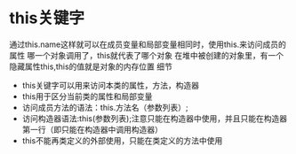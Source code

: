 ﻿# this关键字
通过this.name这样就可以在成员变量和局部变量相同时，使用this.来访问成员的属性
哪一个对象调用了，this就代表了哪个对象
在堆中被创建的对象里，有一个隐藏属性this,this的值就是对象的内存位置
细节
- this关键字可以用来访问本类的属性，方法，构造器
- this用于区分当前类的属性和局部变量
- 访问成员方法的语法：this.方法名（参数列表）;
- 访问构造器语法:this(参数列表);注意只能在构造器中使用，并且只能在构造器第一行（即只能在构造器中调用构造器）
- this不能再类定义的外部使用，只能在类定义的方法中使用
